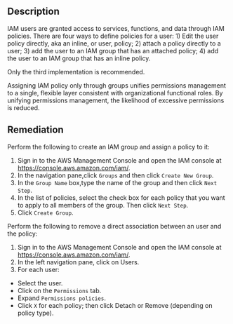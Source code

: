 ## Description

IAM users are granted access to services, functions, and data through IAM policies. There are four ways to define policies for a user: 1) Edit the user policy directly, aka an inline, or user, policy; 2) attach a policy directly to a user; 3) add the user to an IAM group that has an attached policy; 4) add the user to an IAM group that has an inline policy.

Only the third implementation is recommended.

Assigning IAM policy only through groups unifies permissions management to a single, flexible layer consistent with organizational functional roles. By unifying permissions management, the likelihood of excessive permissions is reduced.

## Remediation

Perform the following to create an IAM group and assign a policy to it:

1. Sign in to the AWS Management Console and open the IAM console at https://console.aws.amazon.com/iam/.
2. In the navigation pane,click `Groups` and then click `Create New Group`.
3. In the `Group Name` box,type the name of the group and then click `Next Step`.
4. In the list of policies, select the check box for each policy that you want to apply to all members of the group. Then click `Next Step`.
5. Click `Create Group`.

Perform the following to remove a direct association between an user and the policy:

1. Sign in to the AWS Management Console and open the IAM console at https://console.aws.amazon.com/iam/.
2. In the left navigation pane, click on Users.
3. For each user:
  + Select the user.
  + Click on the `Permissions` tab.
  + Expand `Permissions policies`.
  + Click `X` for each policy; then click Detach or Remove (depending on policy type).
